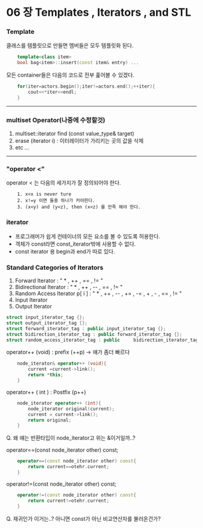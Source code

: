 # 06 장 Templates , Iterators , and STL
### Template  
클래스를 템플릿으로 만들면 멤버들은 모두 템플릿화 된다.
```cpp
    template<class item>
    bool bag<item>::insert(const item& entry) ...
```

모든 container들은 다음의 코드로 전부 훑어볼 수 있겠다.  
```cpp
    for(iter=actors.begin();iter!=actors.end();++iter){
        cout<<*iter<<endl;
    }
```
- - -     
### multiset Operator(나중에 수정할것)
1. multiset<T>::iterator find (const value_type& target)
2. erase (iterator i)  : 이터레이터가 가리키는 곳의 값을 삭제  
3. etc ...

- - -
### "operator <"
operator < 는 다음의 세가지가 잘 정의되어야 한다.
```
    1. x<x is never ture
    2. x!=y 이면 둘중 하나가 커야한다.
    3. (x<y) and (y<z), then (x<z) 를 만족 해야 한다.
```
### iterator
- 프로그래머가 쉽게 컨테이너의 모든 요소를 볼 수 있도록 허용한다.
- 객체가 const라면 const_iterator밖에 사용할 수 없다.  
- const iterator 용 begin과 end가 따로 있다.  
  


  
### Standard Categories of Iterators
1. Forward Iterator :   " * , ++ , == , != "
2. Bidirectional Iterator  : " * , ++ , -- , == , != "
3. Random Access Iterator  p[ i ] : " * , ++ , -- , += , -= , + , - , == , != "
4. Input Iterator
5. Output Iterator

```cpp
struct input_iterator_tag {};  
struct output_iterator_tag {};  
struct forward_iterator_tag : public input_iterator_tag {};  
struct bidirection_iterator_tag : public forward_iterator_tag {};  
struct random_access_iterator_tag : public     bidirection_iterator_tag {};
```

operator++ (void) : prefix (++p)  -> 얘가 좀더 빠르다
```cpp
    node_iterator& operator++ (void){
        current =current->link();
        return *this;
    }
```
operator++ ( int ) : Postfix (p++) 
```cpp
    node_iterator operator++ (int){
        node_iterator original(current);
        current = current->link();
        return original;
    }
```
Q. 왜 얘는 반환타입이 node_iterator고 위는 &이거일까..?


operator==(const node_iterator other) const;
```cpp
    operator==(const node_iterator other) const{
        return current==otehr.current;
    }
```
operator!=(const node_iterator other) const;
```cpp
    operator!=(const node_iterator other) const{
        return current!=otehr.current;
    }
```
Q. 재귀인가 이거는..? 아니면 const가 아닌 비교연산자를 불러온건가?